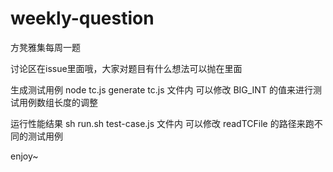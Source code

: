 # weekly-question
方凳雅集每周一题

讨论区在issue里面哦，大家对题目有什么想法可以抛在里面

生成测试用例
node tc.js generate
tc.js 文件内  可以修改 BIG_INT 的值来进行测试用例数组长度的调整

运行性能结果
sh run.sh
test-case.js 文件内  可以修改 readTCFile  的路径来跑不同的测试用例


enjoy~
